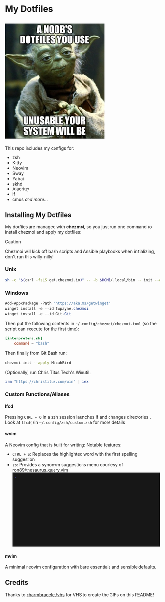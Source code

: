 # My Dotfiles

![meme](assets/images/meme.jpg)
---
This repo includes my configs for:
- zsh
- Kitty
- Neovim
- Sway
- Yabai
- skhd
- Alacritty
- lf
- cmus
*and more...*

## Installing My Dotfiles

My dotfiles are managed with **chezmoi**, so you just run one command to install chezmoi and apply my dotfiles:

> [!CAUTION]
> Chezmoi will kick off bash scripts and Ansible playbooks when initializing, don't run this willy-nilly!

### Unix
```sh
sh -c "$(curl -fsLS get.chezmoi.io)" -- -b $HOME/.local/bin -- init --apply MicahBird
```

### Windows
```powershell
Add-AppxPackage -Path "https://aka.ms/getwinget"
winget install -e --id twpayne.chezmoi
winget install -e --id Git.Git
```
Then put the following contents in `~/.config/chezmoi/chezmoi.toml` (so the script can execute for the first time):
```toml
[interpreters.sh]
    command = "bash"
```
Then finally from Git Bash run:
```sh
chezmoi init --apply MicahBird
```
(Optionally) run Chris Titus Tech's Winutil:
```powershell
irm "https://christitus.com/win" | iex
```

### Custom Functions/Aliases

#### lfcd
Pressing `CTRL + O` in a zsh session launches lf and changes directories . Look at `lfcd()`in `~/.config/zsh/custom.zsh` for more details

#### wvim
A Neovim config that is built for writing:
Notable features: 
 - `CTRL + S`: Replaces the highlighted word with the first spelling suggestion
 - `zs`: Provides a synonym suggestions menu courtesy of [ron89/thesaurus_query.vim](https://github.com/ron89/thesaurus_query.vim)
![wvim demo gif](assets/images/wvim.gif)

#### mvim
A minimal neovim configuration with bare essentials and sensible defaults.

## Credits

Thanks to [charmbracelet/vhs](https://github.com/charmbracelet/vhs) for VHS to create the GIFs on this README!
